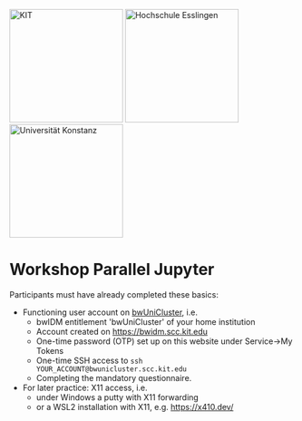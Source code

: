 <img src="https://www.bwhpc.de/assets/img/Logo_KIT_en.png" alt="KIT" width="200"> <img src="https://github.com/hpcraink/workshop-parallel-jupyter/blob/main/images/HochschuleEsslingen_Logo_RGB_DE.png" alt="Hochschule Esslingen" width="200"> <img src="images/Konstanz_Logo.svg" alt="Universität Konstanz" width="200">

# Workshop Parallel Jupyter

Participants must have already completed these basics:
* Functioning user account on [bwUniCluster](https://wiki.bwhpc.de/e/Category:BwUniCluster_2.0), i.e.
  * bwIDM entitlement 'bwUniCluster' of your home institution
  * Account created on https://bwidm.scc.kit.edu
  * One-time password (OTP) set up on this website under Service->My Tokens
  * One-time SSH access to ```ssh YOUR_ACCOUNT@bwunicluster.scc.kit.edu```
  * Completing the mandatory questionnaire.
* For later practice: X11 access, i.e.
  * under Windows a putty with X11 forwarding
  * or a WSL2 installation with X11, e.g. https://x410.dev/
